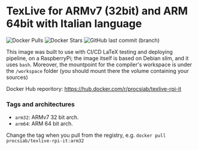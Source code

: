 # TexLive for ARMv7 (32bit) and ARM 64bit with Italian language

![Docker Pulls](https://img.shields.io/docker/pulls/procsiab/texlive-rpi-it.svg)
![Docker Stars](https://img.shields.io/docker/stars/procsiab/texlive-rpi-it.svg)
![GitHub last commit (branch)](https://img.shields.io/github/last-commit/Procsiab/texlive-rpi-it/master.svg)

This image was built to use with CI/CD LaTeX testing and deploying pipeline, on a RaspberryPi; the image itself is based on Debian slim, and it uses `bash`.
Moreover, the mountpoint for the compiler's workspace is under the `/workspace` folder (you should mount there the volume containing your sources)

Docker Hub reporitory:
https://hub.docker.com/r/procsiab/texlive-rpi-it

### Tags and architectures

- `arm32`: ARMv7 32 bit arch.
- `arm64`: ARM 64 bit arch.

Change the tag when you pull from the registry, e.g. `docker pull procsiab/texlive-rpi-it:arm32`
